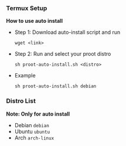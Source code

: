 ### Termux Setup
**How to use auto install**
- Step 1: Download auto-install script and run
  
    ```
    wget <link>
    ```
- Step 2: Run and select your proot distro
  
    ```
    sh proot-auto-install.sh <distro>
    ```
- Example

  ```
  sh proot-auto-install.sh debian
  ```

### Distro List
**Note: Only for auto install**
- Debian `debian`
- Ubuntu `ubuntu`
- Arch `arch-linux`

